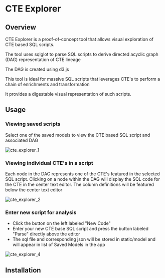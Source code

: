 # CTE Explorer

## Overview

CTE Explorer is a proof-of-concept tool that allows visual exploration of CTE based SQL scripts. 

The tool uses sqlglot to parse SQL scripts to derive directed acyclic graph (DAG) representation of CTE lineage

The DAG is created using d3.js

This tool is ideal for massive SQL scripts that leverages CTE's to perform a chain of enrichments and transformation

It provides a digestable visual representation of such scripts.

## Usage

### Viewing saved scripts
Select one of the saved models to view the CTE based SQL script and associated DAG

![cte_explorer_1](https://user-images.githubusercontent.com/98712501/171544249-dfd94af3-26a1-4dd3-af37-bec9aeabc2a1.jpg)

### Viewing individual CTE's in a script
Each node in the DAG represents one of the CTE's featured in the selected SQL script.
Clicking on a node within the DAG will display the SQL code for the CTE in the center text editor.
The column definitions will be featured below the center text editor 

![cte_explorer_2](https://user-images.githubusercontent.com/98712501/171544481-63a97b83-d656-4fea-908f-3cd39d77337c.jpg)

### Enter new script for analysis
- Click the button on the left labeled "New Code"
- Enter your new CTE base SQL script and press the button labeled "Parse" directly above the editor
- The sql file and corresponding json will be stored in static/model and will appear in list of Saved Models in the app

![cte_explorer_4](https://user-images.githubusercontent.com/98712501/171628566-58b956a4-e5b4-4e2d-ae1c-97482878c755.jpg)


## Installation
